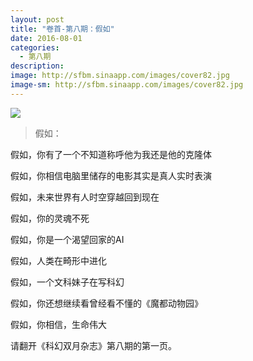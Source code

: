```yaml
---
layout: post
title: "卷首-第八期：假如"
date: 2016-08-01
categories:
  - 第八期
description: 
image: http://sfbm.sinaapp.com/images/cover82.jpg
image-sm: http://sfbm.sinaapp.com/images/cover82.jpg
---
```



![](http://sfbm.sinaapp.com/images/cover82.jpg)

> 假如：

假如，你有了一个不知道称呼他为我还是他的克隆体

假如，你相信电脑里储存的电影其实是真人实时表演

假如，未来世界有人时空穿越回到现在

假如，你的灵魂不死

假如，你是一个渴望回家的AI

假如，人类在畸形中进化

假如，一个文科妹子在写科幻

假如，你还想继续看曾经看不懂的《魔都动物园》

假如，你相信，生命伟大

请翻开《科幻双月杂志》第八期的第一页。